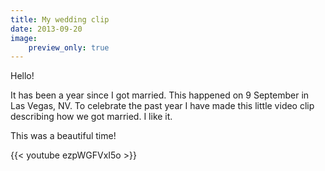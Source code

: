 ```yaml
---
title: My wedding clip
date: 2013-09-20
image:
    preview_only: true
---
```


Hello!

It has been a year since I got married. This happened on 9 September in Las Vegas, NV. To celebrate the past year I have made this little video clip describing how we got married. I like it.

This was a beautiful time!

{{< youtube ezpWGFVxI5o >}}
